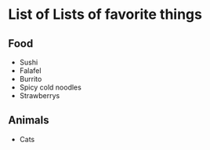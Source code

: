 # List of Lists of favorite things #
## Food ##
 + Sushi
 + Falafel
 + Burrito
 + Spicy cold noodles
 + Strawberrys
## Animals ##
 + Cats
 